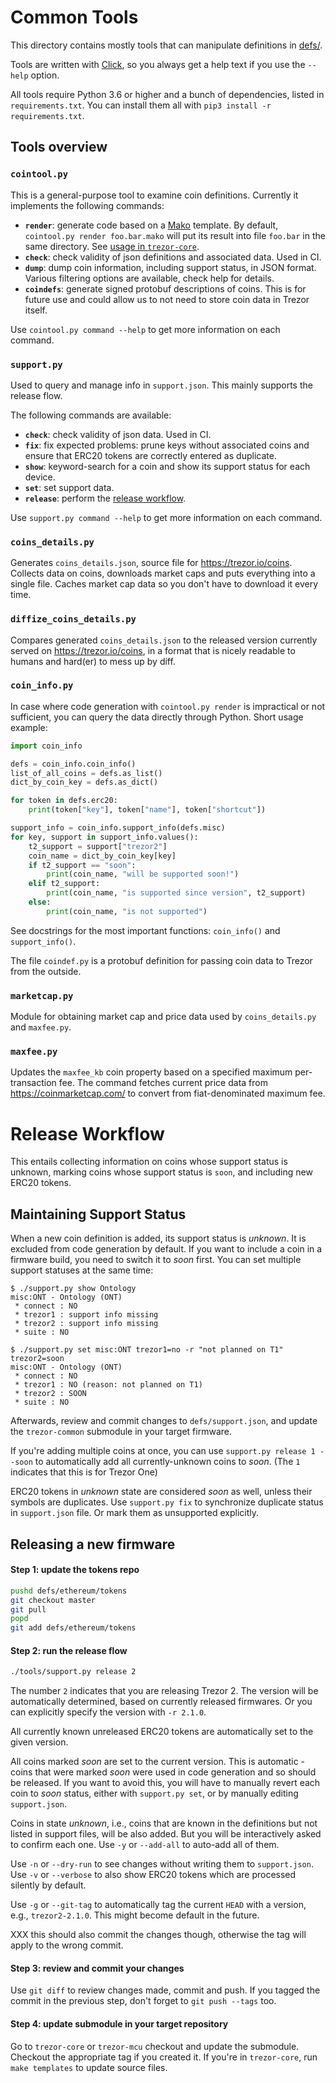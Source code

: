 # Common Tools

This directory contains mostly tools that can manipulate definitions in [defs/](../defs).

Tools are written with [Click](http://click.pocoo.org/6/), so you always get a help text
if you use the `--help` option.

All tools require Python 3.6 or higher and a bunch of dependencies, listed in `requirements.txt`.
You can install them all with `pip3 install -r requirements.txt`.

## Tools overview

### `cointool.py`

This is a general-purpose tool to examine coin definitions. Currently it implements
the following commands:

* **`render`**: generate code based on a [Mako](http://docs.makotemplates.org/en/latest/index.html)
  template. By default, `cointool.py render foo.bar.mako` will put its result into
  file `foo.bar` in the same directory. See [usage in `trezor-core`](https://github.com/trezor/trezor-core/commit/348b99b8dc5bcfc4ab85e1e7faad3fb4ef3e8763).
* **`check`**: check validity of json definitions and associated data. Used in CI.
* **`dump`**: dump coin information, including support status, in JSON format. Various
  filtering options are available, check help for details.
* **`coindefs`**: generate signed protobuf descriptions of coins. This is for future use
  and could allow us to not need to store coin data in Trezor itself.

Use `cointool.py command --help` to get more information on each command.

### `support.py`

Used to query and manage info in `support.json`. This mainly supports the release flow.

The following commands are available:

* **`check`**: check validity of json data. Used in CI.
* **`fix`**: fix expected problems: prune keys without associated coins and ensure
  that ERC20 tokens are correctly entered as duplicate.
* **`show`**: keyword-search for a coin and show its support status for each device.
* **`set`**: set support data.
* **`release`**: perform the [release workflow](#release-workflow).

Use `support.py command --help` to get more information on each command.

### `coins_details.py`

Generates `coins_details.json`, source file for https://trezor.io/coins.
Collects data on coins, downloads market caps and puts everything into a single file.
Caches market cap data so you don't have to download it every time.

### `diffize_coins_details.py`

Compares generated `coins_details.json` to the released version currently served
on https://trezor.io/coins, in a format that is nicely readable to humans and
hard(er) to mess up by diff.

### `coin_info.py`

In case where code generation with `cointool.py render` is impractical or not sufficient,
you can query the data directly through Python. Short usage example:

```python
import coin_info

defs = coin_info.coin_info()
list_of_all_coins = defs.as_list()
dict_by_coin_key = defs.as_dict()

for token in defs.erc20:
    print(token["key"], token["name"], token["shortcut"])

support_info = coin_info.support_info(defs.misc)
for key, support in support_info.values():
    t2_support = support["trezor2"]
    coin_name = dict_by_coin_key[key]
    if t2_support == "soon":
        print(coin_name, "will be supported soon!")
    elif t2_support:
        print(coin_name, "is supported since version", t2_support)
    else:
        print(coin_name, "is not supported")
```

See docstrings for the most important functions: `coin_info()` and `support_info()`.

The file `coindef.py` is a protobuf definition for passing coin data to Trezor
from the outside.

### `marketcap.py`

Module for obtaining market cap and price data used by `coins_details.py` and `maxfee.py`.

### `maxfee.py`

Updates the `maxfee_kb` coin property based on a specified maximum per-transaction fee. The command
fetches current price data from https://coinmarketcap.com/ to convert from fiat-denominated maximum
fee.

# Release Workflow

This entails collecting information on coins whose support status is unknown,
marking coins whose support status is `soon`, and including new ERC20 tokens.

## Maintaining Support Status

When a new coin definition is added, its support status is _unknown_. It is excluded
from code generation by default. If you want to include a coin in a firmware build,
you need to switch it to _soon_ first. You can set multiple support statuses at the
same time:

```
$ ./support.py show Ontology
misc:ONT - Ontology (ONT)
 * connect : NO
 * trezor1 : support info missing
 * trezor2 : support info missing
 * suite : NO

$ ./support.py set misc:ONT trezor1=no -r "not planned on T1" trezor2=soon
misc:ONT - Ontology (ONT)
 * connect : NO
 * trezor1 : NO (reason: not planned on T1)
 * trezor2 : SOON
 * suite : NO
```

Afterwards, review and commit changes to `defs/support.json`, and update the `trezor-common`
submodule in your target firmware.

If you're adding multiple coins at once, you can use `support.py release 1 --soon` to automatically
add all currently-unknown coins to _soon_. (The `1` indicates that this is for Trezor One)

ERC20 tokens in _unknown_ state are considered _soon_ as well, unless their symbols
are duplicates. Use `support.py fix` to synchronize duplicate status in `support.json` file.
Or mark them as unsupported explicitly.

## Releasing a new firmware

#### **Step 1:** update the tokens repo

```sh
pushd defs/ethereum/tokens
git checkout master
git pull
popd
git add defs/ethereum/tokens
```

#### **Step 2:** run the release flow

```sh
./tools/support.py release 2
```

The number `2` indicates that you are releasing Trezor 2. The version will be
automatically determined, based on currently released firmwares. Or you can explicitly
specify the version with `-r 2.1.0`.

All currently known unreleased ERC20 tokens are automatically set to the given version.

All coins marked _soon_ are set to the current version. This is automatic - coins that
were marked _soon_ were used in code generation and so should be released. If you want
to avoid this, you will have to manually revert each coin to _soon_ status, either with
`support.py set`, or by manually editing `support.json`.

Coins in state _unknown_, i.e., coins that are known in the definitions but not listed
in support files, will be also added. But you will be interactively asked to confirm
each one. Use `-y` or `--add-all` to auto-add all of them.

Use `-n` or `--dry-run` to see changes without writing them to `support.json`. Use
`-v` or `--verbose` to also show ERC20 tokens which are processed silently by default.

Use `-g` or `--git-tag` to automatically tag the current `HEAD` with a version, e.g.,
`trezor2-2.1.0`. This might become default in the future.

XXX this should also commit the changes though, otherwise the tag will apply to the wrong
commit.

#### **Step 3:** review and commit your changes

Use `git diff` to review changes made, commit and push. If you tagged the commit in the
previous step, don't forget to `git push --tags` too.

#### **Step 4:** update submodule in your target repository

Go to `trezor-core` or `trezor-mcu` checkout and update the submodule. Checkout the
appropriate tag if you created it. If you're in `trezor-core`, run `make templates`
to update source files.
